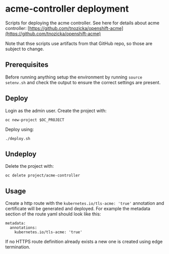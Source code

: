 # acme-controller deployment

Scripts for deploying the acme controller. 
See here for details about acme controller: [https://github.com/tnozicka/openshift-acme](https://github.com/tnozicka/openshift-acme)

Note that thse scripts use artifacts from that GitHub repo, so those are subject to change.

## Prerequisites

Before running anything setup the environment by running `source setenv.sh` and check the output to ensure
the correct settings are present.


## Deploy

Login as the admin user.
Create the project with:

```
oc new-project $OC_PROJECT
```

Deploy using:
```
./deploy.sh
```

## Undeploy


Delete the project with:

```
oc delete project/acme-controller
```

## Usage

Create a http route with the `kubernetes.io/tls-acme: 'true'` annotation and certificate will be generated and deployed.
For example the metadata section of the route yaml should look like this:
```
metadata:
  annotations:
    kubernetes.io/tls-acme: 'true'
```

If no HTTPS route definition already exists a new one is created using edge termination.


